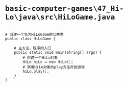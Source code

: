 # `basic-computer-games\47_Hi-Lo\java\src\HiLoGame.java`

```

# 创建一个名为HiLoGame的公共类
public class HiLoGame {

    # 主方法，程序的入口
    public static void main(String[] args) {
        # 创建一个HiLo对象
        HiLo hiLo = new HiLo();
        # 调用HiLo对象的play方法开始游戏
        hiLo.play();
    }
}

```